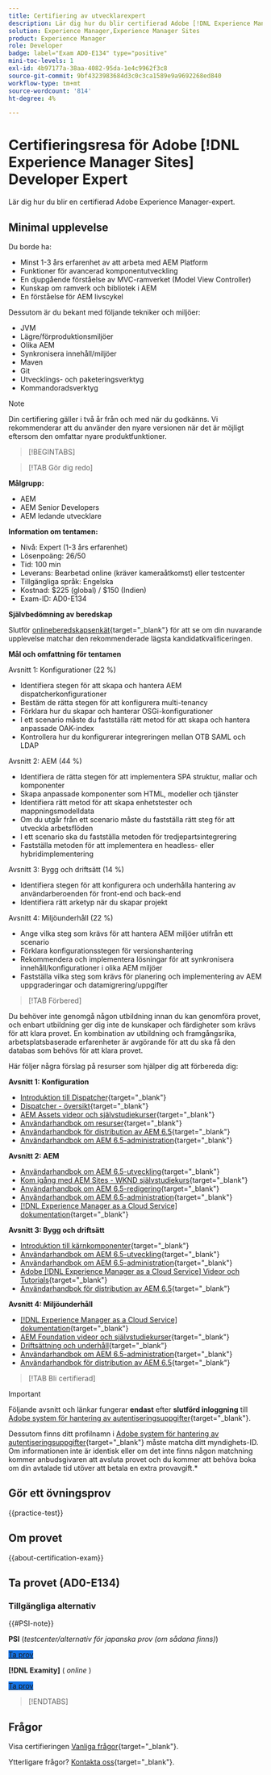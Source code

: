```yaml
---
title: Certifiering av utvecklarexpert
description: Lär dig hur du blir certifierad Adobe [!DNL Experience Manager Sites] Expert.
solution: Experience Manager,Experience Manager Sites
product: Experience Manager
role: Developer
badge: label="Exam AD0-E134" type="positive"
mini-toc-levels: 1
exl-id: 4b97177a-38aa-4082-95da-1e4c9962f3c8
source-git-commit: 9bf4323983684d3c0c3ca1589e9a9692268ed840
workflow-type: tm+mt
source-wordcount: '814'
ht-degree: 4%

---
```


# Certifieringsresa för Adobe [!DNL Experience Manager Sites] Developer Expert

Lär dig hur du blir en certifierad Adobe Experience Manager-expert.

## Minimal upplevelse

Du borde ha:

* Minst 1-3 års erfarenhet av att arbeta med AEM Platform
* Funktioner för avancerad komponentutveckling
* En djupgående förståelse av MVC-ramverket (Model View Controller)
* Kunskap om ramverk och bibliotek i AEM
* En förståelse för AEM livscykel

Dessutom är du bekant med följande tekniker och miljöer:

* JVM
* Lägre/förproduktionsmiljöer
* Olika AEM
* Synkronisera innehåll/miljöer
* Maven
* Git
* Utvecklings- och paketeringsverktyg
* Kommandoradsverktyg

>[!NOTE]
>
>Din certifiering gäller i två år från och med när du godkänns. Vi rekommenderar att du använder den nyare versionen när det är möjligt eftersom den omfattar nyare produktfunktioner.

>[!BEGINTABS]

>[!TAB Gör dig redo]

**Målgrupp:**

* AEM
* AEM Senior Developers
* AEM ledande utvecklare

**Information om tentamen:**

* Nivå: Expert (1-3 års erfarenhet)
* Lösenpoäng: 26/50
* Tid: 100 min
* Leverans: Bearbetad online (kräver kameraåtkomst) eller testcenter
* Tillgängliga språk: Engelska
* Kostnad: $225 (global) / $150 (Indien)
* Exam-ID: AD0-E134

**Självbedömning av beredskap**

Slutför [onlineberedskapsenkät](https://scorpion.caveon.com/launchpad/ad-q-e129-readiness-questionnaire-for-adobe-aem-assets-developer-professional-exam-copy-9ts38u/ad-q-e116-readiness-questionnaire-for-adobe-aem-developer-expert-exam){target="_blank"} för att se om din nuvarande upplevelse matchar den rekommenderade lägsta kandidatkvalificeringen.

**Mål och omfattning för tentamen**

Avsnitt 1: Konfigurationer (22 %)

* Identifiera stegen för att skapa och hantera AEM dispatcherkonfigurationer
* Bestäm de rätta stegen för att konfigurera multi-tenancy
* Förklara hur du skapar och hanterar OSGi-konfigurationer
* I ett scenario måste du fastställa rätt metod för att skapa och hantera anpassade OAK-index
* Kontrollera hur du konfigurerar integreringen mellan OTB SAML och LDAP

Avsnitt 2: AEM (44 %)

* Identifiera de rätta stegen för att implementera SPA struktur, mallar och komponenter
* Skapa anpassade komponenter som HTML, modeller och tjänster
* Identifiera rätt metod för att skapa enhetstester och mappningsmodelldata
* Om du utgår från ett scenario måste du fastställa rätt steg för att utveckla arbetsflöden
* I ett scenario ska du fastställa metoden för tredjepartsintegrering
* Fastställa metoden för att implementera en headless- eller hybridimplementering

Avsnitt 3: Bygg och driftsätt (14 %)

* Identifiera stegen för att konfigurera och underhålla hantering av användarberoenden för front-end och back-end
* Identifiera rätt arketyp när du skapar projekt

Avsnitt 4: Miljöunderhåll (22 %)

* Ange vilka steg som krävs för att hantera AEM miljöer utifrån ett scenario
* Förklara konfigurationsstegen för versionshantering
* Rekommendera och implementera lösningar för att synkronisera innehåll/konfigurationer i olika AEM miljöer
* Fastställa vilka steg som krävs för planering och implementering av AEM uppgraderingar och datamigrering/uppgifter

>[!TAB Förbered]

Du behöver inte genomgå någon utbildning innan du kan genomföra provet, och enbart utbildning ger dig inte de kunskaper och färdigheter som krävs för att klara provet. En kombination av utbildning och framgångsrika, arbetsplatsbaserade erfarenheter är avgörande för att du ska få den databas som behövs för att klara provet.

Här följer några förslag på resurser som hjälper dig att förbereda dig:

**Avsnitt 1: Konfiguration**

* [Introduktion till Dispatcher](https://experienceleague.adobe.com/docs/experience-manager-learn/cloud-service/underlying-technology/introduction-dispatcher.html){target="_blank"}
* [Dispatcher - översikt](https://experienceleague.adobe.com/docs/experience-manager-dispatcher/using/dispatcher.html){target="_blank"}
* [AEM Assets videor och självstudiekurser](https://experienceleague.adobe.com/docs/experience-manager-learn/assets/overview.html){target="_blank"}
* [Användarhandbok om resurser](https://experienceleague.adobe.com/docs/experience-manager-64/assets/home.html){target="_blank"}
* [Användarhandbok för distribution av AEM 6.5](https://experienceleague.adobe.com/docs/experience-manager-65/deploying/home.html){target="_blank"}
* [Användarhandbok om AEM 6.5-administration](https://experienceleague.adobe.com/docs/experience-manager-65/administering/home.html){target="_blank"}

**Avsnitt 2: AEM**

* [Användarhandbok om AEM 6.5-utveckling](https://experienceleague.adobe.com/docs/experience-manager-65/developing/home.html){target="_blank"}
* [Kom igång med AEM Sites - WKND självstudiekurs](https://experienceleague.adobe.com/docs/experience-manager-learn/getting-started-wknd-tutorial-develop/overview.html){target="_blank"}
* [Användarhandbok om AEM 6.5-redigering](https://experienceleague.adobe.com/docs/experience-manager-65/authoring/home.html){target="_blank"}
* [Användarhandbok om AEM 6.5-administration](https://experienceleague.adobe.com/docs/experience-manager-65/administering/home.html){target="_blank"}
* [[!DNL Experience Manager as a Cloud Service] dokumentation](https://experienceleague.adobe.com/docs/experience-manager-cloud-service/content/home.html){target="_blank"}

**Avsnitt 3: Bygg och driftsätt**

* [Introduktion till kärnkomponenter](https://experienceleague.adobe.com/docs/experience-manager-core-components/using/introduction.html){target="_blank"}
* [Användarhandbok om AEM 6.5-utveckling](https://experienceleague.adobe.com/docs/experience-manager-65/developing/home.html){target="_blank"}
* [Användarhandbok om AEM 6.5-administration](https://experienceleague.adobe.com/docs/experience-manager-65/administering/home.html){target="_blank"}
* [Adobe [!DNL Experience Manager as a Cloud Service] Videor och Tutorials](https://experienceleague.adobe.com/docs/experience-manager-learn/cloud-service/overview.html){target="_blank"}
* [Användarhandbok för distribution av AEM 6.5](https://experienceleague.adobe.com/docs/experience-manager-65/deploying/home.html){target="_blank"}

**Avsnitt 4: Miljöunderhåll**

* [[!DNL Experience Manager as a Cloud Service] dokumentation](https://experienceleague.adobe.com/docs/experience-manager-cloud-service/content/home.html){target="_blank"}
* [AEM Foundation videor och självstudiekurser](https://experienceleague.adobe.com/docs/experience-manager-learn/foundation/overview.html){target="_blank"}
* [Driftsättning och underhåll](https://experienceleague.adobe.com/docs/experience-manager-64/deploying/deploying/deploy.html){target="_blank"}
* [Användarhandbok om AEM 6.5-administration](https://experienceleague.adobe.com/docs/experience-manager-65/administering/home.html){target="_blank"}
* [Användarhandbok för distribution av AEM 6.5](https://experienceleague.adobe.com/docs/experience-manager-65/deploying/home.html){target="_blank"}

>[!TAB Bli certifierad]

>[!IMPORTANT]
>
>Följande avsnitt och länkar fungerar **endast**  efter **slutförd inloggning** till [Adobe system för hantering av autentiseringsuppgifter](https://www.certmetrics.com/adobe){target="_blank"}.
>
>Dessutom finns ditt profilnamn i [Adobe system för hantering av autentiseringsuppgifter](https://www.certmetrics.com/adobe){target="_blank"} måste matcha ditt myndighets-ID. Om informationen inte är identisk eller om det inte finns någon matchning kommer anbudsgivaren att avsluta provet och du kommer att behöva boka om din avtalade tid utöver att betala en extra provavgift.*

## Gör ett övningsprov

{{practice-test}}

## Om provet

{{about-certification-exam}}

## Ta provet (AD0-E134)

### Tillgängliga alternativ

{{#PSI-note}}

**PSI** (*testcenter/alternativ för japanska prov (om sådana finns)*)

<a href="https://www.certmetrics.com/adobe/candidate/psi_sso_adobe.aspx?redir=yes&amp;ec=AD0-E134" target="_blank" class="spectrum-Button spectrum-Button--fill spectrum-Button--accent spectrum-Button--sizeM is-margin-bottom-big-big at-element-click-tracking" style="background-color:#1473E6">

<span class="spectrum-Button-label has-no-wrap">
   Ta prov
</span>
</a>

**[!DNL Examity]** ( *online* )

<a href="https://www.certmetrics.com/adobe/candidate/examity_sso.aspx?eid=AD0-E134" target="_blank" class="spectrum-Button spectrum-Button--fill spectrum-Button--accent spectrum-Button--sizeM is-margin-bottom-big-big at-element-click-tracking" style="background-color:#1473E6">

<span class="spectrum-Button-label has-no-wrap">
   Ta prov
</span>
</a>

>[!ENDTABS]

## Frågor

Visa certifieringen [Vanliga frågor](https://experienceleague.adobe.com/docs/certification/certification/faq.html){target="_blank"}.

Ytterligare frågor? [Kontakta oss](mailto:certif@adobe.com){target="_blank"}.
